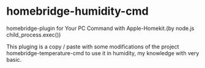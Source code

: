 # homebridge-humidity-cmd
homebridge-plugin for Your PC Command with Apple-Homekit.(by node.js child_process.exec())

This pluging is a copy / paste with some modifications of the project homebridge-temperature-cmd to use it in humidity, my knowledge with very basic.
